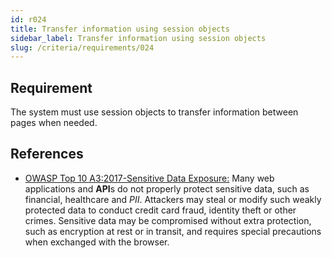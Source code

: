 ```yaml
---
id: r024
title: Transfer information using session objects
sidebar_label: Transfer information using session objects
slug: /criteria/requirements/024
---
```


## Requirement

The system must use session objects
to transfer information
between pages when needed.

## References

- [OWASP Top 10 A3:2017-Sensitive Data Exposure:](https://owasp.org/www-project-top-ten/OWASP_Top_Ten_2017/Top_10-2017_A3-Sensitive_Data_Exposure)
Many web applications and **API**s
do not properly protect sensitive data,
such as financial,
healthcare and *PII*.
Attackers may steal
or modify such weakly protected data
to conduct credit card fraud,
identity theft or other crimes.
Sensitive data
may be compromised without extra protection,
such as encryption at rest or in transit,
and requires special precautions
when exchanged with the browser.
